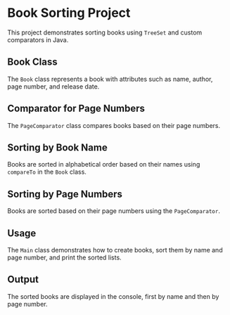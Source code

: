 # Book Sorting Project

This project demonstrates sorting books using `TreeSet` and custom comparators in Java.

## Book Class

The `Book` class represents a book with attributes such as name, author, page number, and release date.

## Comparator for Page Numbers

The `PageComparator` class compares books based on their page numbers.

## Sorting by Book Name

Books are sorted in alphabetical order based on their names using `compareTo` in the `Book` class.

## Sorting by Page Numbers

Books are sorted based on their page numbers using the `PageComparator`.

## Usage

The `Main` class demonstrates how to create books, sort them by name and page number, and print the sorted lists.

## Output

The sorted books are displayed in the console, first by name and then by page number.
